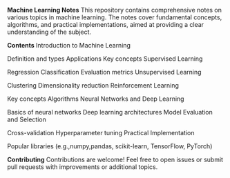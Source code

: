 **Machine Learning Notes**
This repository contains comprehensive notes on various topics in machine learning. The notes cover fundamental concepts, algorithms, and practical implementations, aimed at providing a clear understanding of the subject.

**Contents**
Introduction to Machine Learning

Definition and types
Applications
Key concepts
Supervised Learning

Regression
Classification
Evaluation metrics
Unsupervised Learning

Clustering
Dimensionality reduction
Reinforcement Learning

Key concepts
Algorithms
Neural Networks and Deep Learning

Basics of neural networks
Deep learning architectures
Model Evaluation and Selection

Cross-validation
Hyperparameter tuning
Practical Implementation

Popular libraries (e.g.,numpy,pandas, scikit-learn, TensorFlow, PyTorch)

**Contributing**
Contributions are welcome! Feel free to open issues or submit pull requests with improvements or additional topics.
